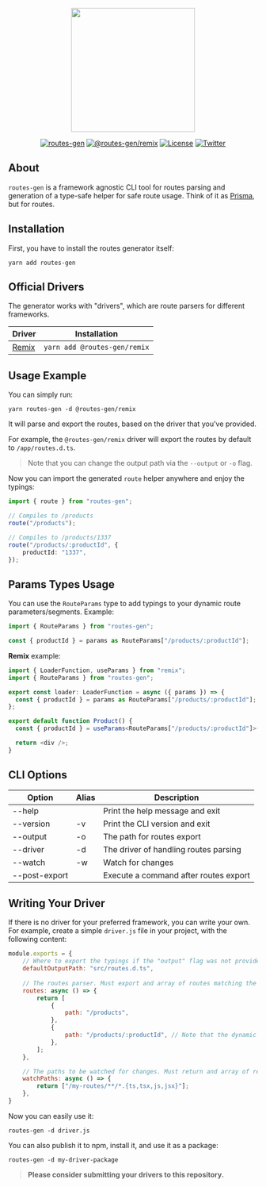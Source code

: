 <p align="center">
    <a href="https://github.com/sandulat/routes-gen" target="_blank">
        <img src="https://raw.githubusercontent.com/sandulat/routes-gen/main/assets/routes-gen.png" width="250px" />
    </a>
</p>
<p align="center">
<a href="https://www.npmjs.com/package/routes-gen"><img src="https://img.shields.io/npm/v/routes-gen?color=%23AD1CB0&label=routes-gen" alt="routes-gen"></a>
<a href="https://www.npmjs.com/package/@routes-gen/remix"><img src="https://img.shields.io/npm/v/@routes-gen/remix?color=%23AD1CB0&label=@routes-gen/remix" alt="@routes-gen/remix"></a>
<a href="https://github.com/sandulat/routes-gen/blob/main/LICENSE.md"><img src="https://img.shields.io/github/license/sandulat/routes-gen?color=%23AD1CB0" alt="License"></a>
<a href="https://twitter.com/sandulat"><img src="https://img.shields.io/twitter/follow/sandulat?label=Twitter" alt="Twitter"></a>
</p>

## About

`routes-gen` is a framework agnostic CLI tool for routes parsing and generation of a type-safe helper for safe route usage. Think of it as [Prisma](https://github.com/prisma/prisma), but for routes.

## Installation

First, you have to install the routes generator itself:
```
yarn add routes-gen
```

## Official Drivers

The generator works with "drivers", which are route parsers for different frameworks.

| Driver                                      | Installation                    |
|---------------------------------------------|---------------------------------|
| [Remix](https://github.com/remix-run/remix) | `yarn add @routes-gen/remix` |

## Usage Example

You can simply run:
```
yarn routes-gen -d @routes-gen/remix
```

It will parse and export the routes, based on the driver that you've provided.

For example, the `@routes-gen/remix` driver will export the routes by default to `/app/routes.d.ts`.

> Note that you can change the output path via the `--output` or `-o` flag.

Now you can import the generated `route` helper anywhere and enjoy the typings:
```ts
import { route } from "routes-gen";

// Compiles to /products
route("/products");

// Compiles to /products/1337
route("/products/:productId", {
    productId: "1337",
});
```

## Params Types Usage
You can use the `RouteParams` type to add typings to your dynamic route parameters/segments. Example:

```ts
import { RouteParams } from "routes-gen";

const { productId } = params as RouteParams["/products/:productId"];
```

**Remix** example:
```ts
import { LoaderFunction, useParams } from "remix";
import { RouteParams } from "routes-gen";

export const loader: LoaderFunction = async ({ params }) => {
  const { productId } = params as RouteParams["/products/:productId"];
};

export default function Product() {
  const { productId } = useParams<RouteParams["/products/:productId"]>();

  return <div />;
}
```

## CLI Options

| Option          | Alias | Description                           |
|-----------------|-------|---------------------------------------|
| --help          |       | Print the help message and exit       |
| --version       | -v    | Print the CLI version and exit        |
| --output        | -o    | The path for routes export            |
| --driver        | -d    | The driver of handling routes parsing |
| --watch         | -w    | Watch for changes                     |
| --post-export   |       | Execute a command after routes export |

## Writing Your Driver

If there is no driver for your preferred framework, you can write your own. For example, create a simple `driver.js` file in your project, with the following content:

```js
module.exports = {
    // Where to export the typings if the "output" flag was not provided.
    defaultOutputPath: "src/routes.d.ts",
    
    // The routes parser. Must export and array of routes matching the { path: string } interface.
    routes: async () => {
        return [
            {
                path: "/products",
            },
            {
                path: "/products/:productId", // Note that the dynamic segments must match the :myVar pattern.
            },
        ];
    },

    // The paths to be watched for changes. Must return and array of relative paths.
    watchPaths: async () => {
        return ["/my-routes/**/*.{ts,tsx,js,jsx}"];
    },
}
```

Now you can easily use it:

```
routes-gen -d driver.js
```

You can also publish it to npm, install it, and use it as a package:

```
routes-gen -d my-driver-package
```

> **Please consider submitting your drivers to this repository.**
